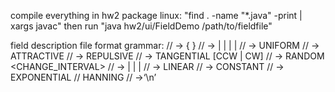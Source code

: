 compile everything in hw2 package
linux: "find . -name "*.java" -print | xargs javac" 
then run "java hw2/ui/FieldDemo /path/to/fieldfile"

field description file format grammar:
//<FILE> → { <PFIELD> <EOL> } 
//<PFIELD> → <UNIFORM> | <ATTRACTIVE> | <REPULSIVE> | <TANGENTIAL> | <RANDOM> 
//<UNIFORM> → UNIFORM <XLOC> <YLOC> <ORIENTATION> <DROPOFF> 
//<ATTRACTIVE> → ATTRACTIVE <XLOC> <YLOC> <DROPOFF> 
//<REPULSIVE> → REPULSIVE <XLOC> <YLOC> <DROPOFF> 
//<TANGENTIAL> → TANGENTIAL <XLOC> <YLOC> [CCW | CW] <DROPOFF> 
//<RANDOM> → RANDOM <XLOC> <YLOC> <CHANGE_INTERVAL> <DROPOFF> 
//<DROPOFF> → <LINEAR> | <CONSTANT> | <EXPONENTIAL> | <HANNING> 
//<LINEAR> → LINEAR <LA> <MAX> 
//<CONSTANT> → CONSTANT <K> 
//<EXPONENTIAL> → EXPONENTIAL <EA> <EB> 
//<HANNING> HANNING <MAX> <A> 
//<EOL> →‘\n’

